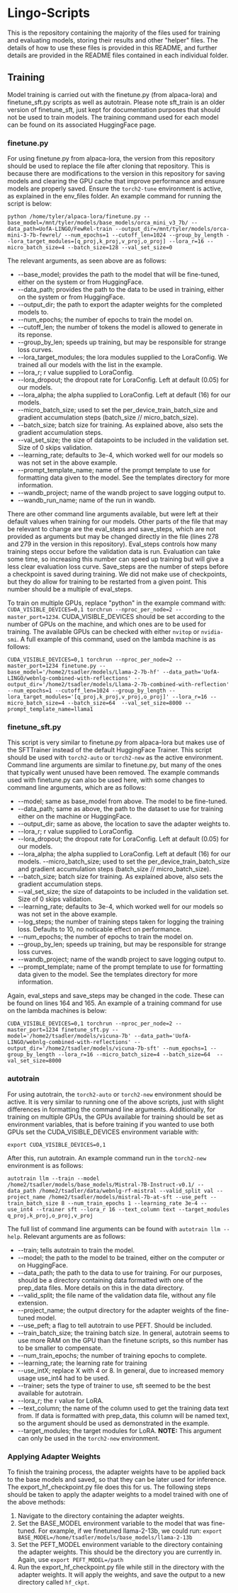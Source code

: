 # Lingo-Scripts

This is the repository containing the majority of the files used for training and evaluating models, storing their results and other "helper" files. The details of how to use these files is provided in this README, and further details are provided in the README files contained in each individual folder.

## Training

Model training is carried out with the finetune.py (from alpaca-lora) and finetune_sft.py scripts as well as autotrain. Please note sft_train is an older version of finetune_sft, just kept for documentation purposes that should not be used to train models. The training command used for each model can be found on its associated HuggingFace page.

### finetune.py

For using finetune.py from alpaca-lora, the version from this repository should be used to replace the file after cloning that repository. This is because there are modifications to the version in this repository for saving models and clearing the GPU cache that improve performance and ensure models are properly saved. Ensure the `torch2-tune` environment is active, as explained in the env_files folder. An example command for running the script is below:

`python /home/tyler/alpaca-lora/finetune.py --base_model=/mnt/tyler/models/base_models/orca_mini_v3_7b/ --data_path=UofA-LINGO/FewRel-train --output_dir=/mnt/tyler/models/orca-mini-3-7b-fewrel/ --num_epochs=1 --cutoff_len=1024 --group_by_length --lora_target_modules=[q_proj,k_proj,v_proj,o_proj] --lora_r=16 --micro_batch_size=4 --batch_size=128 --val_set_size=0`

The relevant arguments, as seen above are as follows:
- --base_model; provides the path to the model that will be fine-tuned, either on the system or from HuggingFace.
- --data_path; provides the path to the data to be used in training, either on the system or from HuggingFace.
- --output_dir; the path to export the adapter weights for the completed models to.
- --num_epochs; the number of epochs to train the model on.
- --cutoff_len; the number of tokens the model is allowed to generate in its reponse.
- --group_by_len; speeds up training, but may be responsible for strange loss curves.
- --lora_target_modules; the lora modules supplied to the LoraConfig. We trained all our models with the list in the example.
- --lora_r; r value supplied to LoraConfig.
- --lora_dropout; the dropout rate for LoraConfig. Left at default (0.05) for our models.
- --lora_alpha; the alpha supplied to LoraConfig. Left at default (16) for our models.
- --micro_batch_size; used to set the per_device_train_batch_size and gradient accumulation steps (batch_size // micro_batch_size).
- --batch_size; batch size for training. As explained above, also sets the gradient accumulation steps.
- --val_set_size; the size of datapoints to be included in the validation set. Size of 0 skips validation.
- --learning_rate; defaults to 3e-4, which worked well for our models so was not set in the above example.
- --prompt_template_name; name of the prompt template to use for formatting data given to the model. See the templates directory for more information.
- --wandb_project; name of the wandb project to save logging output to.
- --wandb_run_name; name of the run in wandb.

There are other command line arguments available, but were left at their default values when training for our models. Other parts of the file that may be relevant to change are the eval_steps and save_steps, which are not provided as arguments but may be changed directly in the file (lines 278 and 279 in the version in this repository). Eval_steps controls how many training steps occur before the validation data is run. Evaluation can take some time, so increasing this number can speed up training but will give a less clear evaluation loss curve. Save_steps are the number of steps before a checkpoint is saved during training. We did not make use of checkpoints, but they do allow for training to be restarted from a given point. This number should be a multiple of eval_steps.

To train on multiple GPUs, replace "python" in the example command with:
`CUDA_VISIBLE_DEVICES=0,1 torchrun --nproc_per_node=2 --master_port=1234`. CUDA_VISIBLE_DEVICES should be set according to the number of GPUs on the machine, and which ones are to be used for training. The available GPUs can be checked with either `nvitop` or `nvidia-smi`. A full example of this command, used on the lambda machine is as follows:

`CUDA_VISIBLE_DEVICES=0,1 torchrun --nproc_per_node=2 --master_port=1234 finetune.py --base_model='/home2/tsadler/models/Llama-2-7b-hf' --data_path='UofA-LINGO/webnlg-combined-with-reflections' --output_dir='/home2/tsadler/models/Llama-2-7b-combined-with-reflection' --num_epochs=1 --cutoff_len=1024 --group_by_length --lora_target_modules='[q_proj,k_proj,v_proj,o_proj]' --lora_r=16 --micro_batch_size=4 --batch_size=64  --val_set_size=8000 --prompt_template_name=llama1`

### finetune_sft.py

This script is very similar to finetune.py from alpaca-lora but makes use of the SFTTrainer instead of the default HuggingFace Trainer. This script should be used with `torch2-auto` or `torch2-new` as the active environment. Command line arguments are similar to finetune.py, but many of the ones that typically went unused have been removed. The example commands used with finetune.py can also be used here, with some changes to command line arguments, which are as follows:

- --model; same as base_model from above. The model to be fine-tuned.
- --data_path; same as above, the path to the dataset to use for training either on the machine or HuggingFace.
- --output_dir; same as above, the location to save the adapter weights to.
- --lora_r; r value supplied to LoraConfig.
- --lora_dropout; the dropout rate for LoraConfig. Left at default (0.05) for our models.
- --lora_alpha; the alpha supplied to LoraConfig. Left at default (16) for our models.
--micro_batch_size; used to set the per_device_train_batch_size and gradient accumulation steps (batch_size // micro_batch_size).
- --batch_size; batch size for training. As explained above, also sets the gradient accumulation steps.
- --val_set_size; the size of datapoints to be included in the validation set. Size of 0 skips validation.
- --learning_rate; defaults to 3e-4, which worked well for our models so was not set in the above example.
- --log_steps; the number of training steps taken for logging the training loss. Defaults to 10, no noticable effect on performance.
- --num_epochs; the number of epochs to train the model on.
- --group_by_len; speeds up training, but may be responsible for strange loss curves.
- --wandb_project; name of the wandb project to save logging output to.
- --prompt_template; name of the prompt template to use for formatting data given to the model. See the templates directory for more information.

Again, eval_steps and save_steps may be changed in the code. These can be found on lines 164 and 165. An example of a training command for use on the lambda machines is below:

`CUDA_VISIBLE_DEVICES=0,1 torchrun --nproc_per_node=2 --master_port=1234 finetune_sft.py --model='/home2/tsadler/models/vicuna-7b' --data_path='UofA-LINGO/webnlg-combined-with-reflections' --output_dir='/home2/tsadler/models/vicuna-7b-sft' --num_epochs=1 --group_by_length --lora_r=16 --micro_batch_size=4 --batch_size=64  --val_set_size=8000`

### autotrain

For using autotrain, the `torch2-auto` or `torch2-new` environment should be active. It is very similar to running one of the above scripts, just with slight differences in formatting the command line arguments. Additionally, for training on multiple GPUs, the GPUs available for training should be set as environment variables, that is before training if you wanted to use both GPUs set the CUDA_VISIBLE_DEVICES environment variable with:

`export CUDA_VISIBLE_DEVICES=0,1`

After this, run autotrain. An example command run in the `torch2-new` environment is as follows:

`autotrain llm --train --model /home2/tsadler/models/base_models/Mistral-7B-Instruct-v0.1/ --data_path /home2/tsadler/data/webnlg-rf-mistral --valid_split val --project_name /home2/tsadler/models/mistral-7b-at-sft --use_peft --train_batch_size 8 --num_train_epochs 1 --learning_rate 3e-4 --use_int4 --trainer sft --lora_r 16 --text_column text --target_modules q_proj,k_proj,o_proj,v_proj`

The full list of command line arguments can be found with `autotrain llm --help`. Relevant arguments are as follows:
- --train; tells autotrain to train the model.
- --model; the path to the model to be trained, either on the computer or on HuggingFace.
- --data_path; the path to the data to use for training. For our purposes, should be a directory containing data formatted with one of the prep_data files. More details on this in the data directory.
- --valid_split; the file name of the validation data file, without any file extension.
- --project_name; the output directory for the adapter weights of the fine-tuned model.
- --use_peft; a flag to tell autotrain to use PEFT. Should be included.
- --train_batch_size; the training batch size. In general, autotrain seems to use more RAM on the GPU than the finetune scripts, so this number has to be smaller to compensate.
- --num_train_epochs; the number of training epochs to complete.
- --learning_rate; the learning rate for training
- --use_intX; replace X with 4 or 8. In general, due to increased memory usage use_int4 had to be used.
- --trainer; sets the type of trainer to use, sft seemed to be the best available for autotrain.
- --lora_r; the r value for LoRA.
- --text_column; the name of the column used to get the training data text from. If data is formatted with prep_data, this column will be named text, so the argument should be used as demonstrated in the example.
- --target_modules; the target modules for LoRA. **NOTE:** This argument can only be used in the `torch2-new` environment.

### Applying Adapter Weights

To finish the training process, the adapter weights have to be applied back to the base models and saved, so that they can be later used for inference. The export_hf_checkpoint.py file does this for us. The following steps should be taken to apply the adapter weights to a model trained with one of the above methods:

1. Navigate to the directory containing the adapter weights.
2. Set the BASE_MODEL environment variable to the model that was fine-tuned. For example, if we finetuned llama-2-13b, we could run: `export BASE_MODEL=/home/tsadler/models/base_models/llama-2-13b`
3. Set the PEFT_MODEL environment variable to the directory containing the adapter weights. This should be the directory you are currently in. Again, use `export PEFT_MODEL=/path`
4. Run the export_hf_checkpoint.py file while still in the directory with the adapter weights. It will apply the weights, and save the output to a new directory called `hf_ckpt`.
